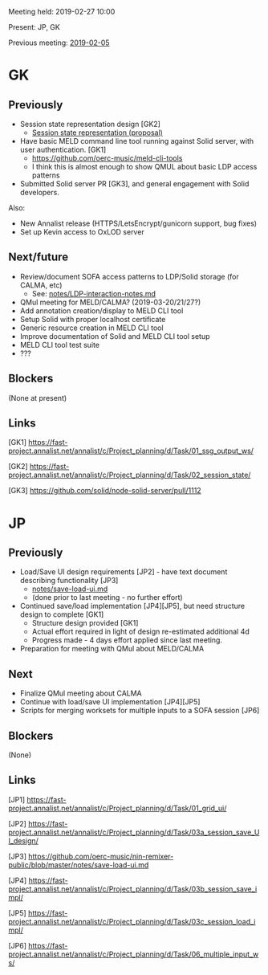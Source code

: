 Meeting held: 2019-02-27 10:00

Present: JP, GK

Previous meeting: [2019-02-05](./2019-02-05-meeting.md)

# GK

## Previously

- Session state representation design [GK2]
    - [Session state representation (proposal)](../20190205-SOFA_session-state-representation-design.md)
- Have basic MELD command line tool running against Solid server, with user authentication. [GK1]
    - https://github.com/oerc-music/meld-cli-tools
    - I think this is almost enough to show QMUL about basic LDP access patterns
- Submitted Solid server PR [GK3], and general engagement with Solid developers.

Also:

- New Annalist release (HTTPS/LetsEncrypt/gunicorn support, bug fixes)
- Set up Kevin access to OxLOD server

## Next/future

- Review/document SOFA access patterns to LDP/Solid storage (for CALMA, etc)
    - See: [notes/LDP-interaction-notes.md](../LDP-interaction-notes.md)
- QMul meeting for MELD/CALMA?  (2019-03-20/21/27?)
- Add annotation creation/display to MELD CLI tool
- Setup Solid with proper localhost certificate
- Generic resource creation in MELD CLI tool
- Improve documentation of Solid and MELD CLI tool setup
- MELD CLI tool test suite
- ???

## Blockers

(None at present)

## Links

[GK1] https://fast-project.annalist.net/annalist/c/Project_planning/d/Task/01_ssg_output_ws/

[GK2] https://fast-project.annalist.net/annalist/c/Project_planning/d/Task/02_session_state/

[GK3] https://github.com/solid/node-solid-server/pull/1112

# JP

## Previously

- Load/Save UI design requirements [JP2] - have text document describing functionality [JP3]
    - [notes/save-load-ui.md](../save-load-ui.md)
    - (done prior to last meeting - no further effort)
- Continued save/load implementation [JP4][JP5], but need structure design to complete [GK1]
    - Structure design provided [GK1]
    - Actual effort required in light of design re-estimated additional 4d
    - Progress made - 4 days effort applied since last meeting.
- Preparation for meeting with QMul about MELD/CALMA

## Next

- Finalize QMul meeting about CALMA
- Continue with load/save UI implementation [JP4][JP5]
- Scripts for merging worksets for multiple inputs to a SOFA session [JP6]

## Blockers

(None)

## Links

[JP1] https://fast-project.annalist.net/annalist/c/Project_planning/d/Task/01_grid_ui/

[JP2] https://fast-project.annalist.net/annalist/c/Project_planning/d/Task/03a_session_save_UI_design/

[JP3] https://github.com/oerc-music/nin-remixer-public/blob/master/notes/save-load-ui.md

[JP4] https://fast-project.annalist.net/annalist/c/Project_planning/d/Task/03b_session_save_impl/

[JP5] https://fast-project.annalist.net/annalist/c/Project_planning/d/Task/03c_session_load_impl/

[JP6] https://fast-project.annalist.net/annalist/c/Project_planning/d/Task/06_multiple_input_ws/


